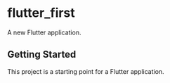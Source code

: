 # flutter_first

A new Flutter application.

## Getting Started

This project is a starting point for a Flutter application.

